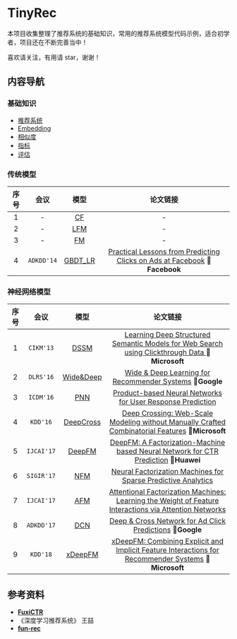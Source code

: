 # TinyRec

本项目收集整理了推荐系统的基础知识，常用的推荐系统模型代码示例，适合初学者，项目还在不断完善当中！

喜欢请关注，有用请 star，谢谢！



## 内容导航

### 基础知识

- [推荐系统](https://github.com/yj8023xx/TinyRec/blob/main/basics/recommendation_system.ipynb)
- [Embedding](https://github.com/yj8023xx/TinyRec/blob/main/basics/embedding.ipynb)
- [相似度](https://github.com/yj8023xx/TinyRec/blob/main/basics/similarity.ipynb)
- [指标](https://github.com/yj8023xx/TinyRec/blob/main/basics/metric.ipynb)
- [评估](https://github.com/yj8023xx/TinyRec/blob/main/basics/evaluate.ipynb)

### 传统模型

| 序号 |    会议    |                             模型                             |                           论文链接                           |
| :--: | :--------: | :----------------------------------------------------------: | :----------------------------------------------------------: |
|  1   |     -      | [CF](https://github.com/yj8023xx/TinyRec/blob/main/basic_model/01_neighborhood-based.ipynb) |                              -                               |
|  2   |     -      | [LFM](https://github.com/yj8023xx/TinyRec/blob/main/basic_model/02_latent_factor_model.ipynb) |                              -                               |
|  3   |     -      | [FM](https://github.com/yj8023xx/TinyRec/blob/main/basic_model/03_factorization_machine%20.ipynb) |                              -                               |
|  4   | `ADKDD'14` | [GBDT_LR](https://github.com/yj8023xx/TinyRec/blob/main/basic_model/04_gbdt_lr.ipynb) | [Practical Lessons from Predicting Clicks on Ads at Facebook]() 🚩**Facebook** |

### 神经网络模型

| 序号 |    会议    |                             模型                             |                           论文链接                           |
| :--: | :--------: | :----------------------------------------------------------: | :----------------------------------------------------------: |
|  1   | `CIKM'13`  | [DSSM](https://github.com/yj8023xx/TinyRec/blob/main/nerual_network_model/01_dssm.ipynb) | [Learning Deep Structured Semantic Models for Web Search using Clickthrough Data ](https://posenhuang.github.io/papers/cikm2013_DSSM_fullversion.pdf)🚩**Microsoft** |
|  2   | `DLRS'16`  | [Wide&Deep](https://github.com/yj8023xx/TinyRec/blob/main/nerual_network_model/04_wide%26deep.ipynb) | [Wide & Deep Learning for Recommender Systems](https://arxiv.org/pdf/1606.07792.pdf) 🚩**Google** |
|  3   | `ICDM'16`  | [PNN](https://github.com/yj8023xx/TinyRec/blob/main/nerual_network_model/03_pnn.ipynb) | [Product-based Neural Networks for User Response Prediction](https://arxiv.org/pdf/1611.00144.pdf) |
|  4   |  `KDD'16`  | [DeepCross](https://github.com/yj8023xx/TinyRec/blob/main/nerual_network_model/02_deepcrossing.ipynb) | [Deep Crossing: Web-Scale Modeling without Manually Crafted Combinatorial Features](https://www.kdd.org/kdd2016/papers/files/adf0975-shanA.pdf) 🚩**Microsoft** |
|  5   | `IJCAI'17` | [DeepFM](https://github.com/yj8023xx/TinyRec/blob/main/nerual_network_model/07_deepfm.ipynb) | [DeepFM: A Factorization-Machine based Neural Network for CTR Prediction](https://arxiv.org/abs/1703.04247) 🚩**Huawei** |
|  6   | `SIGIR'17` | [NFM](https://github.com/yj8023xx/TinyRec/blob/main/nerual_network_model/08_nfm.ipynb) | [Neural Factorization Machines for Sparse Predictive Analytics](https://dl.acm.org/citation.cfm?id=3080777) |
|  7   | `IJCAI'17` | [AFM](https://github.com/yj8023xx/TinyRec/blob/main/nerual_network_model/09_afm.ipynb) | [Attentional Factorization Machines: Learning the Weight of Feature Interactions via Attention Networks](http://www.ijcai.org/proceedings/2017/0435.pdf) |
|  8   | `ADKDD'17` | [DCN](https://github.com/yj8023xx/TinyRec/blob/main/nerual_network_model/05_dcn.ipynb) | [Deep & Cross Network for Ad Click Predictions](https://arxiv.org/abs/1708.05123) 🚩**Google** |
|  9   |  `KDD'18`  | [xDeepFM](https://github.com/yj8023xx/TinyRec/blob/main/nerual_network_model/10_xdeepfm.ipynb) | [xDeepFM: Combining Explicit and Implicit Feature Interactions for Recommender Systems](https://arxiv.org/pdf/1803.05170.pdf) 🚩**Microsoft** |



## 参考资料

- **[FuxiCTR](https://github.com/xue-pai/FuxiCTR)**
- 《深度学习推荐系统》 王喆
- **[fun-rec](https://github.com/datawhalechina/fun-rec)**
